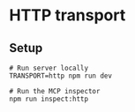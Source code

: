 # HTTP transport

## Setup
```shell
# Run server locally
TRANSPORT=http npm run dev

# Run the MCP inspector
npm run inspect:http
```